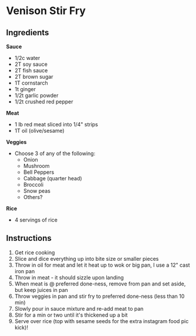 # Venison Stir Fry

## Ingredients

**Sauce**
- 1/2c water
- 2T soy sauce
- 2T fish sauce
- 2T brown sugar
- 1T cornstarch
- 1t ginger
- 1/2t garlic powder
- 1/2t crushed red pepper

**Meat**
- 1 lb red meat sliced into 1/4" strips
- 1T oil (olive/sesame)

**Veggies**
- Choose 3 of any of the following:
    - Onion
    - Mushroom
    - Bell Peppers
    - Cabbage (quarter head)
    - Broccoli
    - Snow peas
    - Others?

**Rice**
- 4 servings of rice

## Instructions

1. Get rice cooking
2. Slice and dice everything up into bite size or smaller pieces
3. Throw in oil for meat and let it heat up to wok or big pan, I use a 12" cast iron pan
4. Throw in meat - it should sizzle upon landing
5. When meat is @ preferred done-ness, remove from pan and set aside, but keep juices in pan
6. Throw veggies in pan and stir fry to preferred done-ness (less than 10 min)
7. Slowly pour in sauce mixture and re-add meat to pan
8. Stir for a min or two until it's thickened up a bit
9. Serve over rice (top with sesame seeds for the extra instagram food pic kick)!
